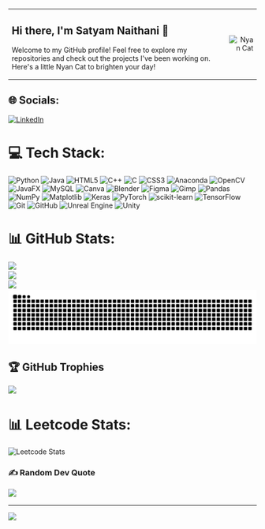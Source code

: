 <table>
  <tr>
    <td align="left">
      <h2>Hi there, I'm Satyam Naithani 👋</h2>
      <p>Welcome to my GitHub profile! Feel free to explore my repositories and check out the projects I've been working on. Here's a little Nyan Cat to brighten your day! </p>
    </td>
    <td align="right">
      <img src="https://media4.giphy.com/media/v1.Y2lkPTc5MGI3NjExMWw4Y2puaXNheWprZm0zZ3F0dnA3N282OGo1em16N2MyYWo3Z3dvdCZlcD12MV9pbnRlcm5hbF9naWZfYnlfaWQmY3Q9Zw/22kxQ12cxyEww/giphy.gif" alt="Nyan Cat" width="150"/>
    </td>
  </tr>
</table>


<!--
**ReaalSATYAM/ReaalSATYAM** is a ✨ _special_ ✨ repository because its `README.md` (this file) appears on your GitHub profile.

Here are some ideas to get you started:

- 🔭 I’m currently working on ...
- 🌱 I’m currently learning ...
- 👯 I’m looking to collaborate on ...
- 🤔 I’m looking for help with ...
- 💬 Ask me about ...
- 📫 How to reach me: ...
- 😄 Pronouns: ...
- ⚡ Fun fact: ...
-->

## 🌐 Socials:
[![LinkedIn](https://img.shields.io/badge/LinkedIn-%230077B5.svg?logo=linkedin&logoColor=white)](https://linkedin.com/in/satyam-naithani-sss) 

# 💻 Tech Stack:
![Python](https://img.shields.io/badge/python-3670A0?style=for-the-badge&logo=python&logoColor=ffdd54)
![Java](https://img.shields.io/badge/java-%23ED8B00.svg?style=for-the-badge&logo=openjdk&logoColor=white) ![HTML5](https://img.shields.io/badge/html5-%23E34F26.svg?style=for-the-badge&logo=html5&logoColor=white) ![C++](https://img.shields.io/badge/c++-%2300599C.svg?style=for-the-badge&logo=c%2B%2B&logoColor=white) ![C](https://img.shields.io/badge/c-%2300599C.svg?style=for-the-badge&logo=c&logoColor=white) ![CSS3](https://img.shields.io/badge/css3-%231572B6.svg?style=for-the-badge&logo=css3&logoColor=white) ![Anaconda](https://img.shields.io/badge/Anaconda-%2344A833.svg?style=for-the-badge&logo=anaconda&logoColor=white) ![OpenCV](https://img.shields.io/badge/opencv-%23white.svg?style=for-the-badge&logo=opencv&logoColor=white) ![JavaFX](https://img.shields.io/badge/javafx-%23FF0000.svg?style=for-the-badge&logo=javafx&logoColor=white) ![MySQL](https://img.shields.io/badge/mysql-4479A1.svg?style=for-the-badge&logo=mysql&logoColor=white) ![Canva](https://img.shields.io/badge/Canva-%2300C4CC.svg?style=for-the-badge&logo=Canva&logoColor=white) ![Blender](https://img.shields.io/badge/blender-%23F5792A.svg?style=for-the-badge&logo=blender&logoColor=white) ![Figma](https://img.shields.io/badge/figma-%23F24E1E.svg?style=for-the-badge&logo=figma&logoColor=white) ![Gimp](https://img.shields.io/badge/Gimp-657D8B?style=for-the-badge&logo=gimp&logoColor=FFFFFF) ![Pandas](https://img.shields.io/badge/pandas-%23150458.svg?style=for-the-badge&logo=pandas&logoColor=white) ![NumPy](https://img.shields.io/badge/numpy-%23013243.svg?style=for-the-badge&logo=numpy&logoColor=white) ![Matplotlib](https://img.shields.io/badge/Matplotlib-%23ffffff.svg?style=for-the-badge&logo=Matplotlib&logoColor=black) ![Keras](https://img.shields.io/badge/Keras-%23D00000.svg?style=for-the-badge&logo=Keras&logoColor=white) ![PyTorch](https://img.shields.io/badge/PyTorch-%23EE4C2C.svg?style=for-the-badge&logo=PyTorch&logoColor=white) ![scikit-learn](https://img.shields.io/badge/scikit--learn-%23F7931E.svg?style=for-the-badge&logo=scikit-learn&logoColor=white) ![TensorFlow](https://img.shields.io/badge/TensorFlow-%23FF6F00.svg?style=for-the-badge&logo=TensorFlow&logoColor=white) ![Git](https://img.shields.io/badge/git-%23F05033.svg?style=for-the-badge&logo=git&logoColor=white) ![GitHub](https://img.shields.io/badge/github-%23121011.svg?style=for-the-badge&logo=github&logoColor=white) ![Unreal Engine](https://img.shields.io/badge/unrealengine-%23313131.svg?style=for-the-badge&logo=unrealengine&logoColor=white) ![Unity](https://img.shields.io/badge/unity-%23000000.svg?style=for-the-badge&logo=unity&logoColor=white)

# 📊 GitHub Stats:
![](https://github-readme-stats.vercel.app/api?username=ReaalSATYAM&theme=radical&hide_border=false&include_all_commits=true&count_private=false)<br/>
![](https://nirzak-streak-stats.vercel.app/?user=ReaalSATYAM&theme=radical&hide_border=false)<br/>
![](https://github-readme-stats.vercel.app/api/top-langs/?username=ReaalSATYAM&theme=radical&hide_border=false&include_all_commits=true&count_private=false&layout=compact)
![snake_gif](https://github.com/ReaalSATYAM/ReaalSATYAM/blob/output/github-contribution-grid-snake-dark.svg)

## 🏆 GitHub Trophies
![](https://github-profile-trophy.vercel.app/?username=ReaalSATYAM&theme=radical&no-frame=false&no-bg=true&margin-w=4)

# 📊 Leetcode Stats:

![Leetcode Stats](https://leetcard.jacoblin.cool/Satyam_Naithani?theme=dark)

### ✍️ Random Dev Quote
![](https://quotes-github-readme.vercel.app/api?type=horizontal&theme=radical)

---
[![](https://visitcount.itsvg.in/api?id=ReaalSATYAM&icon=6&color=0)](https://visitcount.itsvg.in)


